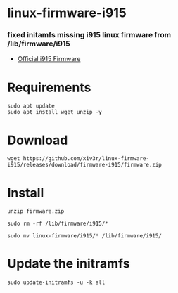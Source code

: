 # linux-firmware-i915
### fixed initamfs missing i915 linux firmware from /lib/firmware/i915

- [Official i915 Firmware](https://git.kernel.org/pub/scm/linux/kernel/git/firmware/linux-firmware.git/plain/i915)

# Requirements 
```
sudo apt update
sudo apt install wget unzip -y
```
# Download
```
wget https://github.com/xiv3r/linux-firmware-i915/releases/download/firmware-i915/firmware.zip
```
# Install
```
unzip firmware.zip
```
```
sudo rm -rf /lib/firmware/i915/*
```
```
sudo mv linux-firmware/i915/* /lib/firmware/i915/
```

# Update the initramfs
```
sudo update-initramfs -u -k all
```
